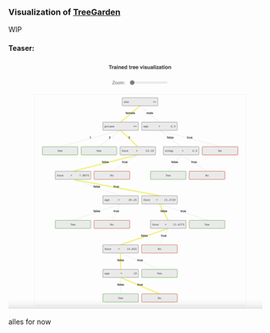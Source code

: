### Visualization of [TreeGarden](miob-miob/treeGardenVisualization)

WIP 

#### Teaser:

![image info](./assets/TreeGardenVisualization.png)


alles for now
